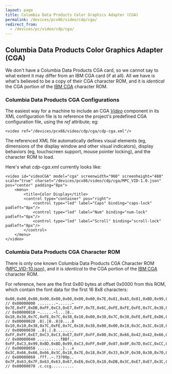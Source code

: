 ```yaml
---
layout: page
title: Columbia Data Products Color Graphics Adapter (CGA)
permalink: /devices/pcx86/video/cdp/cga/
redirect_from:
  - /devices/pc/video/cdp/cga/
---
```


Columbia Data Products Color Graphics Adapter (CGA)
---

We don't have a Columbia Data Products CGA card, so we cannot say to what extent it may differ from
an IBM CGA card (if at all).  All we have is what's believed to be a copy of their CGA character ROM,
and it is *identical* the CGA portion of the [IBM CGA](/devices/pcx86/video/ibm/cga/) character ROM.

### Columbia Data Products CGA Configurations

The easiest way for a machine to include an CGA *[Video](/docs/pcx86/video/)* component in its XML configuration file
is to reference the project's predefined CGA configuration file, using the *ref* attribute; eg:

	<video ref="/devices/pcx86/video/cdp/cga/cdp-cga.xml"/>

The referenced XML file automatically defines visual elements (eg, dimensions of the display window and other
visual indicators), display behaviors (eg, touchscreen support, mouse pointer locking), and the character ROM to load. 

Here's what *cdp-cga.xml* currently looks like:

	<video id="videoCGA" model="cga" screenwidth="960" screenheight="480" scale="true" charset="/devices/pcx86/video/cdp/cga/MPC_VID-1.0.json" pos="center" padding="8px">
		<menu>
			<title>Color Display</title>
			<control type="container" pos="right">
				<control type="led" label="Caps" binding="caps-lock" padleft="8px"/>
				<control type="led" label="Num" binding="num-lock" padleft="8px"/>
				<control type="led" label="Scroll" binding="scroll-lock" padleft="8px"/>
			</control>
		</menu>
	</video>

### Columbia Data Products CGA Character ROM

There is only one known Columbia Data Products CGA Character ROM ([MPC_VID-10.json](MPC_VID-1.0.json)), and it is
*identical* to the CGA portion of the [IBM CGA](/devices/pcx86/video/ibm/cga/) character ROM.

For reference, here are the first 0x80 bytes at offset 0x0000 from this ROM, which contain the font data for the first
16 8x8 characters:

	0x00,0x00,0x00,0x00,0x00,0x00,0x00,0x00,0x7E,0x81,0xA5,0x81,0xBD,0x99,0x81,0x7E, // 0x00000000 ........~......~
	0x7E,0xFF,0xDB,0xFF,0xC3,0xE7,0xFF,0x7E,0x6C,0xFE,0xFE,0xFE,0x7C,0x38,0x10,0x00, // 0x00000010 ~......~l...|8..
	0x10,0x38,0x7C,0xFE,0x7C,0x38,0x10,0x00,0x38,0x7C,0x38,0xFE,0xFE,0xD6,0x10,0x38, // 0x00000020 .8|.|8..8|8....8
	0x10,0x10,0x38,0x7C,0xFE,0x7C,0x10,0x38,0x00,0x00,0x18,0x3C,0x3C,0x18,0x00,0x00, // 0x00000030 ..8|.|.8........
	0xFF,0xFF,0xE7,0xC3,0xC3,0xE7,0xFF,0xFF,0x00,0x3C,0x66,0x42,0x42,0x66,0x3C,0x00, // 0x00000040 ..........fBBf..
	0xFF,0xC3,0x99,0xBD,0xBD,0x99,0xC3,0xFF,0x0F,0x07,0x0F,0x7D,0xCC,0xCC,0xCC,0x78, // 0x00000050 ...........}...x
	0x3C,0x66,0x66,0x66,0x3C,0x18,0x7E,0x18,0x3F,0x33,0x3F,0x30,0x30,0x70,0xF0,0xE0, // 0x00000060 .fff..~.?3?00p..
	0x7F,0x63,0x7F,0x63,0x63,0x67,0xE6,0xC0,0x18,0xDB,0x3C,0xE7,0xE7,0x3C,0xDB,0x18, // 0x00000070 .c.ccg..........
